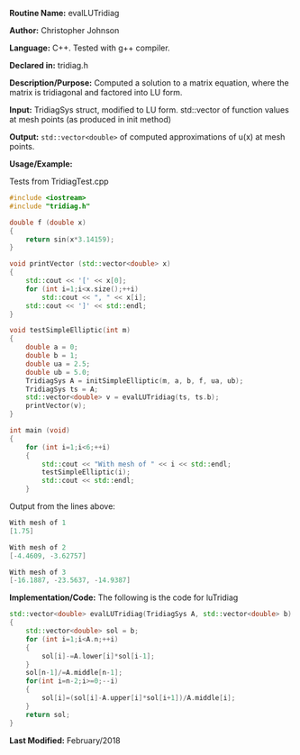 **Routine Name:** evalLUTridiag

**Author:** Christopher Johnson

**Language:** C++. Tested with g++ compiler.

**Declared in:** tridiag.h

**Description/Purpose:** 
Computed a solution to a matrix equation, where the matrix is tridiagonal and factored into LU form.

**Input:**
TridiagSys struct, modified to LU form.
std::vector<double> of function values at mesh points (as produced in init method)

**Output:**
`std::vector<double>` of computed approximations of u(x) at mesh points.

**Usage/Example:**

Tests from TridiagTest.cpp

```C++
#include <iostream>
#include "tridiag.h"

double f (double x)
{
	return sin(x*3.14159);
}

void printVector (std::vector<double> x)
{
	std::cout << '[' << x[0];
	for (int i=1;i<x.size();++i)
		std::cout << ", " << x[i];
	std::cout << ']' << std::endl;
}

void testSimpleElliptic(int m)
{
	double a = 0;
	double b = 1;
	double ua = 2.5;
	double ub = 5.0;
	TridiagSys A = initSimpleElliptic(m, a, b, f, ua, ub);
	TridiagSys ts = A;
	std::vector<double> v = evalLUTridiag(ts, ts.b);
	printVector(v);
}

int main (void)
{
	for (int i=1;i<6;++i)
	{
		std::cout << "With mesh of " << i << std::endl;
		testSimpleElliptic(i);
		std::cout << std::endl;
	}
```
Output from the lines above:
```c++
With mesh of 1
[1.75]

With mesh of 2
[-4.4609, -3.62757]

With mesh of 3
[-16.1887, -23.5637, -14.9387]
```


**Implementation/Code:** The following is the code for luTridiag
```c++
std::vector<double> evalLUTridiag(TridiagSys A, std::vector<double> b)
{
	std::vector<double> sol = b;
	for (int i=1;i<A.n;++i)
	{
		sol[i]-=A.lower[i]*sol[i-1];
	}
	sol[n-1]/=A.middle[n-1];
	for(int i=n-2;i>=0;--i)
	{
		sol[i]=(sol[i]-A.upper[i]*sol[i+1])/A.middle[i];
	}
	return sol;
} 
```
**Last Modified:** February/2018

